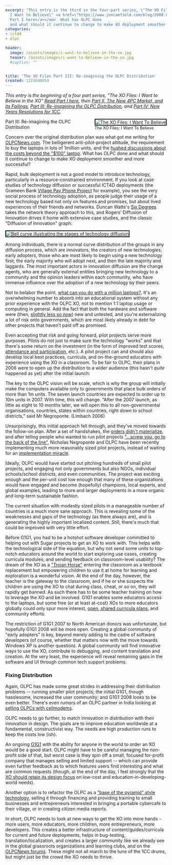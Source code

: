 ```yaml
---
excerpt: "This entry is the third in the four-part series, \"The XO Files:
  I Want to Believe\" <a href=\"https://www.joncamfield.com/blog/2008.09/i-want-to-believe.html\">Read
  Part I here</a></em>  What has OLPC done
  and what should it continue to change to make XO deployment smoother and more successful?"
categories:
- ict4d
- olpc

header:
  image: /assets/images/i-want-to-believe-in-the-xo.jpg
  teaser: /assets/images/i-want-to-believe-in-the-xo.jpg
  #caption: ""


title: 'The XO Files Part III: Re-imagining the OLPC Distribution'
created: 1221648653
---
```


<p><em>This entry is the beginning of a four part series, "The XO Files: I Want to Believe in the XO" <a href="https://www.joncamfield.com/blog/2008.09/the-xo-files-i-want-to-believe.html">Read Part I here</a>, then <a href="https://www.joncamfield.com/blog/2008.09/the-xo-files-part-ii-the-new-4pc-market-and-its-failings.html">Part II, The New 4PC Market, and its Failings</a>,  <a href="https://www.joncamfield.com/blog/2008.09/the-xo-files-part-iii-re-imagining-the-olpc-distribution.html">Part III: Re-imagining the OLPC Distribution</a>, and <a href="https://www.joncamfield.com/blog/2009.01/the-xo-files-part-iv-new-years-resolutions-for-1cc.html">Part IV: New Years Resolutions for 1CC</a>.</em></p>

<div style="float: right; margin-left: 10px; margin-bottom: 10px;"><img alt="The XO Files: I Want To Believe" src="https://joncamfield.com/images/i-want-to-believe-in-the-xo_sm.jpg" style="border: 2px solid black;"><br><span style="font-size: 0.9em; margin-top: 0px;">The XO Files: I Want To Believe</span></div>Part III: Re-imagining the OLPC Distribution

<p>Concern over the original distribution plan was what got me writing for <a href="https://www.olpcnews.com">OLPCNews.com</a>.  The belligerent anti-pilot-project attitude, the requirement to buy the laptops in lots of 1million units, and the <a href="https://www.olpcnews.com/sales_talk/price/the_real_cost_of_the.html">hushed discussions about the costs beyond the "$100" laptop</a>.  What has OLPC done and what should it continue to change to make XO deployment smoother and more successful?</p>

<p>Rapid, bulk deployment is not a good model to introduce technology, particularly in a resource-constrained environment.  If you look at case studies of technology diffusion or successful ICT4D deployments (the Grameen Bank <a href="https://www.grameenfoundation.org/technology_center/village_phone/">Village Pay Phone Project</a> for example), you see the very social process of technology adoption, as people judge their usage of a new technology based not only on features and promises, but about lived experiences of their friends and networks. Duncan Watts's <u>Six Degrees</u> takes the network theory approach to this, and Rogers’ Diffusion of Innovation  drives it home with extensive case studies, and the classic "Diffusion of Innovation" graph:</p>

<a href="https://upload.wikimedia.org/wikipedia/en/4/45/DiffusionOfInnovation_s.png"><img src="https://www.olpcnews.com/images/DiffusionOfInnovation_s.png" alt="Bell curve illustrating the stages of technology diffusion" style="border: 2px solid black;"></a>

<p>Among individuals, there is a normal curve distribution of the groups in any diffusion process, which  are innovators, the creators of new technologies; early adopters, those who are most likely to begin using a new technology first; the early majority who will adopt next, and then the late majority and laggards.  The most important actors in innovation diffusion are the change agents, who are generally external entities bringing new technology to a community and the opinion leaders within each community, who have immense influence over the adoption of a new technology by their peers.</p>

<p>Not to belabor the point, <a href="https://en.wikipedia.org/wiki/Drunken_Sailor">what can you do with a million laptops?</a>.  It's an overwhelming number to absorb into an educational system without any prior experience with the OLPC XO, not to mention 1:1 laptop usage or computing in general.  Add the fact that both the hardware and software were (then, <a href="https://www.olpcnews.com/countries/peru/windows_xp_olpc_peru.html">slightly less so now</a>) new and untested, and you're externalizing a lot of risk onto governments, which are most likely already in debt for other projects that haven't paid off as promised.</p>

<p>Even accepting that risk and going forward, pilot projects serve more purposes.  Pilots do not just to make sure the technology "works" and that there's some return on the investment (in the form of improved test scores, <a href="https://www.olpcnews.com/countries/brazil/olpc_brazil_particiaption.html">attendance and participation</a>, etc.).  A pilot project can and should also develop local best practices, curricula, and on-the-ground educators with experience using the XO in a classroom.  To be fair to OLPC, their plans in 2006 were to open up the distribution to a wider audience (this hasn't <em>quite</em> happened as yet) after the initial launch:</p>

The key to the OLPC vision will be scale, which is why the group will initially make the computers available only to governments that place bulk orders of more than 1m units. The seven launch countries are expected to order up to 10m units in 2007.
With time, this will change. “After the 2007 launch, as little as eight to 10 months later, we will open this to all non-governmental organisations, countries, states within countries, right down to school districts,” said Mr Negroponte. (Limbach 2006)

<p>Unsurprisingly, this initial approach fell through, and they've moved towards the follow-on plan.  After a set of handshakes, the <a href="https://www.olpcnews.com/sales_talk/countries/olpc_waiting_for_xo-1_orders.html">orders didn't materialize</a>, and after telling people who wanted to run pilot projects <a href="https://www.olpctalks.com/nicholas_negroponte/negroponte_ted_speech.html">"...screw you, go to the back of the line"</a>, Nicholas Negroponte and OLPC have been recently implementing much more reasonably sized pilot projects, instead of waiting for an <a href="https://www.olpcnews.com/implementation/plan/implementation_miracle.html">implementation miracle</a>.</p>

<p>Ideally, OLPC would have started out pitching hundreds of small pilot projects, and engaging not only governments but also NGOs, individual schools/school districts, and even communities.  The project was exciting enough and the per-unit cost low enough that many of these organizations would have engaged and become (hopefully) champions, local experts, and global examples, leading to more and larger deployments in a more organic and long-term sustainable fashion.</p>

<p>The current situation with modestly sized pilots in a manageable number of countries is a much more sane approach. This is revealing some of the weaknesses and gaps of the technology (as there always are), and is generating the highly important localized content.  Still, there's much that could be improved with very little effort.</p>

<p>Before G1G1, you had to be a hotshot software developer committed to helping out with Sugar projects to get an XO to work with.  This helps with the technological side of the equation, but why not send some units to top-notch educators around the world to start exploring use cases, creating curricula modules, and sending feedback on classroom-level usability?  The dream of the XO as a <a href="https://www.olpcnews.com/people/negroponte/laptop_child_trojan_horse.html">"Trojan Horse"</a> entering the classroom as a textbook replacement but empowering children to use it at home for learning and exploration is a wonderful vision.  At the end of the day, however, the teacher is the gateway to the classroom, and if he or she suspects the children are using the XO to chat during class, cheat, or so on, they will rapidly get banned.  As such there has to be some teacher training on how to leverage the XO and be involved.  G1G1 enables some educators access to the laptops, but some free (or at least at-cost) XOs to more educators globally could only spur more interest, <a href="https://www.curriki.org/xwiki/bin/view/Main/GWTSearch#__terms=olpc">open, shared curricula plans</a>, and community efforts.</p>

<p>The restriction of G1G1 2007 to North American donors was unfortunate, but hopefully G1G1 2008 will be more open.  Creating a global community of "early adopters" is key, beyond merely adding to the cadre of software developers (of course, whether that matters now with the move towards Windows XP is another question).  A global community will find innovative ways to use the XO, contribute to debugging, and content translation and creation.  At the very least, the experience will reveal remaining gaps in the software and UI through common tech support problems.</p>

<h3>Fixing Distribution</h3>
Again, OLPC has made some great strides in addressing their distribution problems -- running smaller pilot projects; the initial G1G1, though hasslesome, increased the user community; and G1G1 2008 looks to be even better.  There's even rumors of an OLPC partner in India looking at <a href="https://joncamfield.com/blog/2008.07/olpcs-with-cellmodems.html">selling OLPCs with cellmodems</a>.

<p>OLPC needs to go further, to match innovation in distribution with their innovation in design.  The goals are to improve education worldwide at a fundamental, constructivist way.  The needs are high production runs to keep the costs low (ish).  </p>

<p>An ongoing <a href="https://www.olpcnews.com/sales_talk/g1g1/give_almost_1_get_1.html">G1G1</a> with the ability for anyone in the world to order an XO would be a good start.  OLPC might have to be careful managing the non-profit side of that, but worst case is they spin off a small, focused for-profit company that manages selling and limited support -- which can provide even further feedback as to which features users find interesting and what are common requests (though, at the end of the day, I feel strongly that the <a href="https://www.olpcnews.com/sales_talk/competition/the_xo_files_part_ii.html">XO should retain its design focus</a> on low-cost and education-in-developing-world needs).</p>

<p>Another option is to refactor the OLPC as a <a href="https://joncamfield.com/blog/2008.03/rethinking-the-olpc-distributi.html">"base of the pyramid" style technology</a>, selling it through financing and providing training to small businesses and entrepreneurs interested in bringing a portable cybercafe to their village, or in creating citizen media reports.</p>

<p>In short, OLPC needs to look at new ways to get the XO into more hands - more users, more educators, more children, more entrepreneurs, more developers.  This creates a better infrastructure of content/guides/curricula for current and future deployments, helps in bug-testing, translation/localization, and creates a larger community like we already see in the global grassroots organizations and learning clubs, and on the <a href="https://www.olpcnews.com/forums">OLPCNews forums</a>.  These might not all march to the tune of the 1CC drums, but might just be the crowd the XO needs to thrive.</p>
